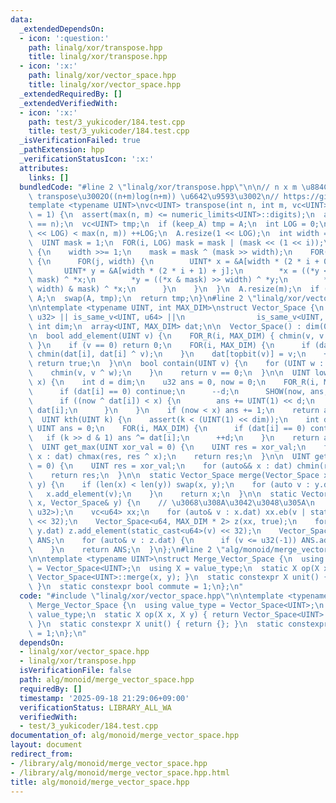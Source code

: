 ```yaml
---
data:
  _extendedDependsOn:
  - icon: ':question:'
    path: linalg/xor/transpose.hpp
    title: linalg/xor/transpose.hpp
  - icon: ':x:'
    path: linalg/xor/vector_space.hpp
    title: linalg/xor/vector_space.hpp
  _extendedRequiredBy: []
  _extendedVerifiedWith:
  - icon: ':x:'
    path: test/3_yukicoder/184.test.cpp
    title: test/3_yukicoder/184.test.cpp
  _isVerificationFailed: true
  _pathExtension: hpp
  _verificationStatusIcon: ':x:'
  attributes:
    links: []
  bundledCode: "#line 2 \"linalg/xor/transpose.hpp\"\n\n// n x m \u884C\u5217\u306E\
    \ transpose\u3002O((n+m)log(n+m)) \u6642\u9593\u3002\n// https://github.com/dsnet/matrix-transpose\n\
    template <typename UINT>\nvc<UINT> transpose(int n, int m, vc<UINT>& A, bool keep_A\
    \ = 1) {\n  assert(max(n, m) <= numeric_limits<UINT>::digits);\n  assert(len(A)\
    \ == n);\n  vc<UINT> tmp;\n  if (keep_A) tmp = A;\n  int LOG = 0;\n  while ((1\
    \ << LOG) < max(n, m)) ++LOG;\n  A.resize(1 << LOG);\n  int width = 1 << LOG;\n\
    \  UINT mask = 1;\n  FOR(i, LOG) mask = mask | (mask << (1 << i));\n  FOR(t, LOG)\
    \ {\n    width >>= 1;\n    mask = mask ^ (mask >> width);\n    FOR(i, 1 << t)\
    \ {\n      FOR(j, width) {\n        UINT* x = &A[width * (2 * i + 0) + j];\n \
    \       UINT* y = &A[width * (2 * i + 1) + j];\n        *x = ((*y << width) &\
    \ mask) ^ *x;\n        *y = ((*x & mask) >> width) ^ *y;\n        *x = ((*y <<\
    \ width) & mask) ^ *x;\n      }\n    }\n  }\n  A.resize(m);\n  if (!keep_A) return\
    \ A;\n  swap(A, tmp);\n  return tmp;\n}\n#line 2 \"linalg/xor/vector_space.hpp\"\
    \n\ntemplate <typename UINT, int MAX_DIM>\nstruct Vector_Space {\n  static_assert(is_same_v<UINT,\
    \ u32> || is_same_v<UINT, u64> ||\n                is_same_v<UINT, u128>);\n \
    \ int dim;\n  array<UINT, MAX_DIM> dat;\n\n  Vector_Space() : dim(0), dat{} {}\n\
    \n  bool add_element(UINT v) {\n    FOR_R(i, MAX_DIM) { chmin(v, v ^ dat[i]);\
    \ }\n    if (v == 0) return 0;\n    FOR(i, MAX_DIM) {\n      if (dat[i] != 0)\
    \ chmin(dat[i], dat[i] ^ v);\n    }\n    dat[topbit(v)] = v;\n    ++dim;\n   \
    \ return true;\n  }\n\n  bool contain(UINT v) {\n    for (UINT w : dat) {\n  \
    \    chmin(v, v ^ w);\n    }\n    return v == 0;\n  }\n\n  UINT lower_bound(UINT\
    \ x) {\n    int d = dim;\n    u32 ans = 0, now = 0;\n    FOR_R(i, MAX_DIM) {\n\
    \      if (dat[i] == 0) continue;\n      --d;\n      SHOW(now, ans, dat[i], x);\n\
    \      if ((now ^ dat[i]) < x) {\n        ans += UINT(1) << d;\n        now ^=\
    \ dat[i];\n      }\n    }\n    if (now < x) ans += 1;\n    return ans;\n  }\n\n\
    \  UINT kth(UINT k) {\n    assert(k < (UINT(1) << dim));\n    int d = 0;\n   \
    \ UINT ans = 0;\n    FOR(i, MAX_DIM) {\n      if (dat[i] == 0) continue;\n   \
    \   if (k >> d & 1) ans ^= dat[i];\n      ++d;\n    }\n    return ans;\n  }\n\n\
    \  UINT get_max(UINT xor_val = 0) {\n    UINT res = xor_val;\n    for (auto&&\
    \ x : dat) chmax(res, res ^ x);\n    return res;\n  }\n\n  UINT get_min(UINT xor_val\
    \ = 0) {\n    UINT res = xor_val;\n    for (auto&& x : dat) chmin(res, res ^ x);\n\
    \    return res;\n  }\n\n  static Vector_Space merge(Vector_Space x, Vector_Space\
    \ y) {\n    if (len(x) < len(y)) swap(x, y);\n    for (auto v : y.dat) {\n   \
    \   x.add_element(v);\n    }\n    return x;\n  }\n\n  static Vector_Space intersection(Vector_Space&\
    \ x, Vector_Space& y) {\n    // \u3068\u308A\u3042\u3048\u305A\n    static_assert(is_same_v<UINT,\
    \ u32>);\n    vc<u64> xx;\n    for (auto& v : x.dat) xx.eb(v | static_cast<u64>(v)\
    \ << 32);\n    Vector_Space<u64, MAX_DIM * 2> z(xx, true);\n    for (auto& v :\
    \ y.dat) z.add_element(static_cast<u64>(v) << 32);\n    Vector_Space<UINT, MAX_DIM>\
    \ ANS;\n    for (auto& v : z.dat) {\n      if (v <= u32(-1)) ANS.add_element(v);\n\
    \    }\n    return ANS;\n  }\n};\n#line 2 \"alg/monoid/merge_vector_space.hpp\"\
    \n\ntemplate <typename UINT>\nstruct Merge_Vector_Space {\n  using value_type\
    \ = Vector_Space<UINT>;\n  using X = value_type;\n  static X op(X x, X y) { return\
    \ Vector_Space<UINT>::merge(x, y); }\n  static constexpr X unit() { return {};\
    \ }\n  static constexpr bool commute = 1;\n};\n"
  code: "#include \"linalg/xor/vector_space.hpp\"\n\ntemplate <typename UINT>\nstruct\
    \ Merge_Vector_Space {\n  using value_type = Vector_Space<UINT>;\n  using X =\
    \ value_type;\n  static X op(X x, X y) { return Vector_Space<UINT>::merge(x, y);\
    \ }\n  static constexpr X unit() { return {}; }\n  static constexpr bool commute\
    \ = 1;\n};\n"
  dependsOn:
  - linalg/xor/vector_space.hpp
  - linalg/xor/transpose.hpp
  isVerificationFile: false
  path: alg/monoid/merge_vector_space.hpp
  requiredBy: []
  timestamp: '2025-09-18 21:29:06+09:00'
  verificationStatus: LIBRARY_ALL_WA
  verifiedWith:
  - test/3_yukicoder/184.test.cpp
documentation_of: alg/monoid/merge_vector_space.hpp
layout: document
redirect_from:
- /library/alg/monoid/merge_vector_space.hpp
- /library/alg/monoid/merge_vector_space.hpp.html
title: alg/monoid/merge_vector_space.hpp
---
```

